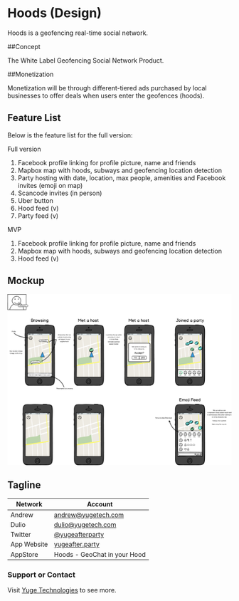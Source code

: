 # Hoods (Design)

Hoods is a geofencing real-time social network.  

##Concept

The White Label Geofencing Social Network Product.

##Monetization

Monetization will be through different-tiered ads purchased by local businesses to offer deals when users enter the geofences (hoods).

## Feature List
Below is the feature list for the full version:

Full version

1. Facebook profile linking for profile picture, name and friends
2. Mapbox map with hoods, subways and geofencing location detection
3. Party hosting with date, location, max people, amenities and Facebook invites (emoji on map)
4. Scancode invites (in person)
5. Uber button
6. Hood feed (v)
7. Party feed (v)

MVP

1. Facebook profile linking for profile picture, name and friends
2. Mapbox map with hoods, subways and geofencing location detection
6. Hood feed (v)

## Mockup

![](Design/PineappleMockup.png?raw=true)

## Tagline
Network  | Account
------------- | -------------
Andrew | andrew@yugetech.com
Dulio | dulio@yugetech.com
Twitter | [@yugeafterparty](https://twitter.com/yugeafterparty)
App Website | [yugeafter.party](http://yugeafter.party)
AppStore | Hoods - GeoChat in your Hood



### Support or Contact
Visit [Yuge Technologies](http://yugetech.com/) to see more.
